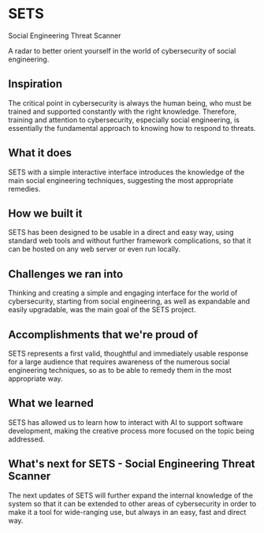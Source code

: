 # SETS
Social Engineering Threat Scanner

A radar to better orient yourself in the world of cybersecurity of social engineering.

## Inspiration
The critical point in cybersecurity is always the human being, who must be trained and supported constantly with the right knowledge. Therefore, training and attention to cybersecurity, especially social engineering, is essentially the fundamental approach to knowing how to respond to threats.

## What it does
SETS with a simple interactive interface introduces the knowledge of the main social engineering techniques, suggesting the most appropriate remedies.

## How we built it
SETS has been designed to be usable in a direct and easy way, using standard web tools and without further framework complications, so that it can be hosted on any web server or even run locally.

## Challenges we ran into
Thinking and creating a simple and engaging interface for the world of cybersecurity, starting from social engineering, as well as expandable and easily upgradable, was the main goal of the SETS project.

## Accomplishments that we're proud of
SETS represents a first valid, thoughtful and immediately usable response for a large audience that requires awareness of the numerous social engineering techniques, so as to be able to remedy them in the most appropriate way.

## What we learned
SETS has allowed us to learn how to interact with AI to support software development, making the creative process more focused on the topic being addressed.

## What's next for SETS - Social Engineering Threat Scanner
The next updates of SETS will further expand the internal knowledge of the system so that it can be extended to other areas of cybersecurity in order to make it a tool for wide-ranging use, but always in an easy, fast and direct way.

